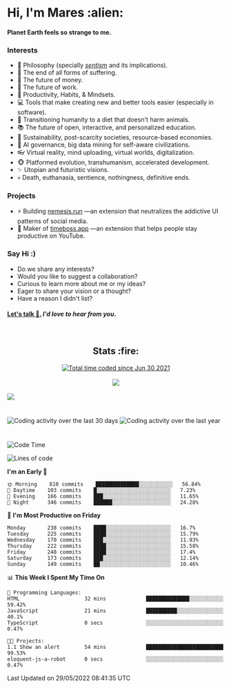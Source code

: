 <h1>Hi, I'm Mares :alien:</h1>

#### Planet Earth feels so strange to me.

### **Interests**

- 🌊 Philosophy (specially [_sentism_][sentismmedium] and its implications).
- 🎯 The end of all forms of suffering.
- 💸 The future of money.
- 💼 The future of work.
- 🧠 Productivity, Habits, & Mindsets.
- 💻 Tools that make creating new and better tools easier (especially in software).
- 🥗 Transitioning humanity to a diet that doesn't harm animals.
- 📚 The future of open, interactive, and personalized education.
- 🌱 Sustainability, post-scarcity societies, resource-based economies.
- 🤖 AI governance, big data mining for self-aware civilizations.
- 👓 Virtual reality, mind uploading, virtual worlds, digitalization.
- 🐵 Platformed evolution, transhumanism, accelerated development.
- ✨ Utopian and futuristic visions.
- 💀 Death, euthanasia, sentience, nothingness, definitive ends.


### **Projects**

- ⚡ Building [nemesis.run](https://nemesis.run) —an extension that neutralizes the addictive UI patterns of social media.
- 💎 Maker of [timeboss.app](https://timeboss.app) —an extension that helps people stay productive on YouTube.


### **Say Hi :)**

- Do we share any interests?
- Would you like to suggest a collaboration?
- Curious to learn more about me or my ideas?
- Eager to share your vision or a thought?
- Have a reason I didn't list?

#### [Let's talk :wave:.](mailto:mareszhar@gmail.com) _I'd love to hear from you_.

[sentismmedium]: https://medium.com/@mareszhar/born-a-prisoner-a-reflection-about-life-its-struggles-and-a-plan-to-escape-d8566ce9b026

<br>

<h2 align="center">Stats :fire:</h2>

<div align="center">
  <a href="https://wakatime.com/@cfdc0e0d-4860-4b62-9ff0-cb659185525e">
    <img src="https://wakatime.com/badge/user/cfdc0e0d-4860-4b62-9ff0-cb659185525e.svg" alt="Total time coded since Jun 30 2021" />
  </a>
</div>

<br>

<!-- 
Add or remove this: 
&dates=B1AAB3FF 
...or this...
&date_format=M%20j%5B%2C%20Y%5D
from the *streak stats URL below* if they get bugged and aren't updating: 
-->

<div align="center">
  <img src="https://github-readme-streak-stats.herokuapp.com?user=mareszhar&theme=black-ice&hide_border=true&stroke=FFFFFF15&ring=DF8FFE&fire=DF8FFE&currStreakLabel=DF8FFE&background=1A232A&currStreakNum=86FFAB&dates=B1AAB3FF&date_format=M%20j%5B%2C%20Y%5D">
</div>

<br>

<img src="https://activity-graph.herokuapp.com/graph?username=mareszhar&theme=nord&bg_color=00000000&color=979797&line=DF8FFE&point=00000000&area=true&hide_border=true">

<br>

<h1></h1>

<img src="https://wakatime.com/share/@mares/5df0ff02-9c79-41b4-b540-51dc9c65a57b.svg" alt="Coding activity over the last 30 days" />
<img src="https://wakatime.com/share/@mares/ea89ba71-f374-40af-930c-e0655909fe37.svg" alt="Coding activity over the last year" />

<h1></h1>

<!--START_SECTION:waka-->
![Code Time](http://img.shields.io/badge/Code%20Time-523%20hrs%207%20mins-blue)

![Lines of code](https://img.shields.io/badge/From%20Hello%20World%20I%27ve%20Written-134%20Thousand%20lines%20of%20code-blue)

**I'm an Early 🐤** 

```text
🌞 Morning    810 commits    ██████████████░░░░░░░░░░░   56.84% 
🌆 Daytime    103 commits    █░░░░░░░░░░░░░░░░░░░░░░░░   7.23% 
🌃 Evening    166 commits    ███░░░░░░░░░░░░░░░░░░░░░░   11.65% 
🌙 Night      346 commits    ██████░░░░░░░░░░░░░░░░░░░   24.28%

```
📅 **I'm Most Productive on Friday** 

```text
Monday       238 commits    ████░░░░░░░░░░░░░░░░░░░░░   16.7% 
Tuesday      225 commits    ████░░░░░░░░░░░░░░░░░░░░░   15.79% 
Wednesday    170 commits    ███░░░░░░░░░░░░░░░░░░░░░░   11.93% 
Thursday     222 commits    ████░░░░░░░░░░░░░░░░░░░░░   15.58% 
Friday       248 commits    ████░░░░░░░░░░░░░░░░░░░░░   17.4% 
Saturday     173 commits    ███░░░░░░░░░░░░░░░░░░░░░░   12.14% 
Sunday       149 commits    ██░░░░░░░░░░░░░░░░░░░░░░░   10.46%

```


📊 **This Week I Spent My Time On** 

```text
💬 Programming Languages: 
HTML                     32 mins             ██████████████░░░░░░░░░░░   59.42% 
JavaScript               21 mins             ██████████░░░░░░░░░░░░░░░   40.1% 
TypeScript               0 secs              ░░░░░░░░░░░░░░░░░░░░░░░░░   0.47%

🐱‍💻 Projects: 
1.1 Show an alert        54 mins             █████████████████████████   99.53% 
eloquent-js-a-robot      0 secs              ░░░░░░░░░░░░░░░░░░░░░░░░░   0.47%

```


 Last Updated on 29/05/2022 08:41:35 UTC
<!--END_SECTION:waka-->
